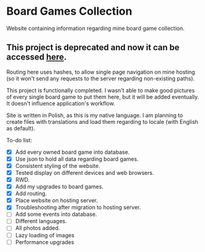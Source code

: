 # Board Games Collection

Website containing information regarding mine board game collection. 

## This project is deprecated and now it can be accessed [here].

Routing here uses hashes, to allow single page navigation on mine hosting (so it won't send any requests to the server regarding non-existing paths).

This project is functionally completed. I wasn't able to make good pictures of every single board game to put them here, but it will be added eventually. It doesn't influence application's workflow.

Site is written in Polish, as this is my native language. I am planning to create files with translations and load them regarding to locale (with English as default).

To-do list:
- [x] Add every owned board game into database.
- [x] Use json to hold all data regarding board games.
- [x] Consistent styling of the website.
- [x] Tested display on different devices and web browsers.
- [x] RWD.
- [x] Add my upgrades to board games.
- [x] Add routing.
- [x] Place website on hosting server.
- [x] Troubleshooting after migration to hosting server.
- [ ] Add some events into database.
- [ ] Different languages.
- [ ] All photos added.
- [ ] Lazy loading of images
- [ ] Performance upgrades

<!-- My Referrences -->
[here]: http://projects.bborawski.pl/angular-board-games
